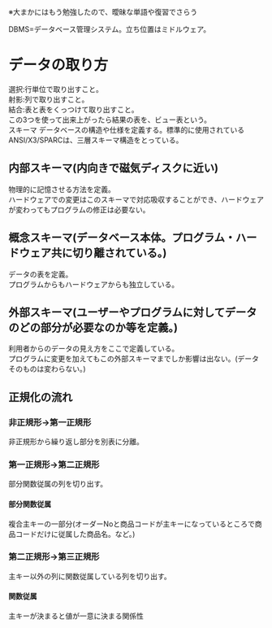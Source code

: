 <p>※大まかにはもう勉強したので、曖昧な単語や復習でさらう</p>
DBMS=データベース管理システム。立ち位置はミドルウェア。<br>
<h1>データの取り方</h1>
選択:行単位で取り出すこと。<br>
射影:列で取り出すこと。<br>
結合:表と表をくっつけて取り出すこと。<br>
この3つを使って出来上がったら結果の表を、ビュー表という。<br>
</h2>スキーマ</h2>
データベースの構造や仕様を定義する。標準的に使用されているANSI/X3/SPARCは、三層スキーマ構造をとっている。<br>
<h2>内部スキーマ(内向きで磁気ディスクに近い)</h2>
物理的に記憶させる方法を定義。<br>
ハードウェアでの変更はこのスキーマで対応吸収することができ、ハードウェアが変わってもプログラムの修正は必要ない。<br>
<h2>概念スキーマ(データベース本体。プログラム・ハードウェア共に切り離されている。)</h2>
データの表を定義。<br>
プログラムからもハードウェアからも独立している。
<h2>外部スキーマ(ユーザーやプログラムに対してデータのどの部分が必要なのか等を定義。)</h2>
利用者からのデータの見え方をここで定義している。<br>
プログラムに変更を加えてもこの外部スキーマまでしか影響は出ない。(データそのものは変わらない。)
<h2>正規化の流れ</h2>
<h3>非正規形→第一正規形</h3>
非正規形から繰り返し部分を別表に分離。
<h3>第一正規形→第二正規形</h3>
部分関数従属の列を切り出す。
<h4>部分関数従属</h4>
複合主キーの一部分(オーダーNoと商品コードが主キーになっているところで商品コードだけに従属した商品名。など。)
<h3>第二正規形→第三正規形</h3>
主キー以外の列に関数従属している列を切り出す。
<h4>関数従属</h4>
主キーが決まると値が一意に決まる関係性
